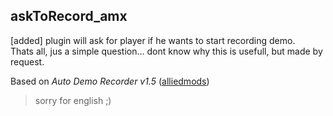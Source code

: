 ## askToRecord_amx
[added] plugin will ask for player if he wants to start recording demo.<br/>
Thats all, jus a simple question... dont know why this is usefull, but made by request.


Based on  *Auto Demo Recorder v1.5* ([alliedmods](https://forums.alliedmods.net/showthread.php?p=770786))
<br/>
> sorry for english ;)
